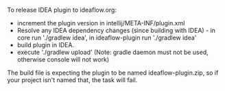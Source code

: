 To release IDEA plugin to ideaflow.org:
 * increment the plugin version in intellij/META-INF/plugin.xml
 * Resolve any IDEA dependency changes (since building with IDEA) - in core run './gradlew idea', in ideaflow-plugin run './gradlew idea'
 * build plugin in IDEA.
 * execute './gradlew upload' (Note: gradle daemon must not be used, otherwise console will not work)

The build file is expecting the plugin to be named ideaflow-plugin.zip, so if your project isn't named that, the task will fail.  

